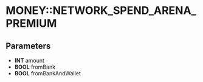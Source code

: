 # MONEY::NETWORK_SPEND_ARENA_PREMIUM

## Parameters
* **INT** amount
* **BOOL** fromBank
* **BOOL** fromBankAndWallet